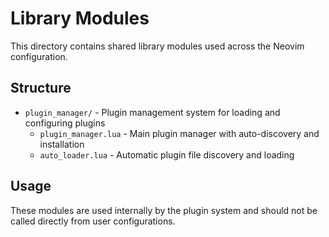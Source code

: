 # Library Modules

This directory contains shared library modules used across the Neovim configuration.

## Structure

- `plugin_manager/` - Plugin management system for loading and configuring plugins
  - `plugin_manager.lua` - Main plugin manager with auto-discovery and installation
  - `auto_loader.lua` - Automatic plugin file discovery and loading

## Usage

These modules are used internally by the plugin system and should not be called directly from user configurations.